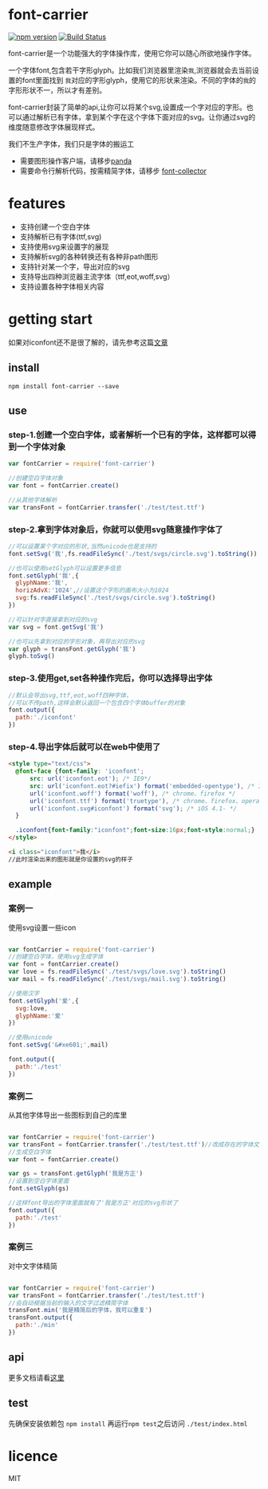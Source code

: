 # font-carrier

[![npm version](https://badge.fury.io/js/font-carrier.svg)](http://badge.fury.io/js/font-carrier) [![Build Status](https://travis-ci.org/purplebamboo/font-carrier.svg?branch=master)](https://travis-ci.org/purplebamboo/font-carrier)

font-carrier是一个功能强大的字体操作库，使用它你可以随心所欲地操作字体。

一个字体font,包含若干字形glyph。比如我们浏览器里渲染`我`,浏览器就会去当前设置的font里面找到 `我`对应的字形glyph，使用它的形状来渲染。不同的字体的`我`的字形形状不一，所以才有差别。

font-carrier封装了简单的api,让你可以将某个svg,设置成一个字对应的字形。也可以通过解析已有字体，拿到某个字在这个字体下面对应的svg。让你通过svg的维度随意修改字体展现样式。

我们不生产字体，我们只是字体的搬运工

- 需要图形操作客户端，请移步[panda](https://github.com/stormtea123/panda)
- 需要命令行解析代码，按需精简字体，请移步 [font-collector](https://github.com/JailBreakC/font-collector)


# features

* 支持创建一个空白字体
* 支持解析已有字体(ttf,svg)
* 支持使用svg来设置字的展现
* 支持解析svg的各种转换还有各种非path图形
* 支持针对某一个字，导出对应的svg
* 支持导出四种浏览器主流字体（ttf,eot,woff,svg）
* 支持设置各种字体相关内容


# getting start

如果对iconfont还不是很了解的，请先参考这篇[文章](http://purplebamboo.github.io/2014/01/09/iconfont/)

## install


```
npm install font-carrier --save
```


## use

### step-1.创建一个空白字体，或者解析一个已有的字体，这样都可以得到一个字体对象

``` js
var fontCarrier = require('font-carrier')

//创建空白字体对象
var font = fontCarrier.create()

//从其他字体解析
var transFont = fontCarrier.transfer('./test/test.ttf')
```

### step-2.拿到字体对象后，你就可以使用svg随意操作字体了

``` js
//可以设置某个字对应的形状,当然unicode也是支持的
font.setSvg('我',fs.readFileSync('./test/svgs/circle.svg').toString())

//也可以使用setGlyph可以设置更多信息
font.setGlyph('我',{
  glyphName:'我',
  horizAdvX:'1024',//设置这个字形的画布大小为1024
  svg:fs.readFileSync('./test/svgs/circle.svg').toString()
})

//可以针对字直接拿到对应的svg
var svg = font.getSvg('我')

//也可以先拿到对应的字形对象，再导出对应的svg
var glyph = transFont.getGlyph('我')
glyph.toSvg()

```

### step-3.使用get,set各种操作完后，你可以选择导出字体

``` js
//默认会导出svg,ttf,eot,woff四种字体，
//可以不传path,这样会默认返回一个包含四个字体buffer的对象
font.output({
  path:'./iconfont'
})

```

### step-4.导出字体后就可以在web中使用了

``` html
<style type="text/css">
  @font-face {font-family: 'iconfont';
      src: url('iconfont.eot'); /* IE9*/
      src: url('iconfont.eot?#iefix') format('embedded-opentype'), /* IE6-IE8 */
      url('iconfont.woff') format('woff'), /* chrome、firefox */
      url('iconfont.ttf') format('truetype'), /* chrome、firefox、opera、Safari, Android, iOS 4.2+*/
      url('iconfont.svg#iconfont') format('svg'); /* iOS 4.1- */
  }

  .iconfont{font-family:"iconfont";font-size:16px;font-style:normal;}
</style>

<i class="iconfont">我</i>
//此时渲染出来的图形就是你设置的svg的样子

```

## example

### 案例一

使用svg设置一些icon

```js

var fontCarrier = require('font-carrier')
//创建空白字体，使用svg生成字体
var font = fontCarrier.create()
var love = fs.readFileSync('./test/svgs/love.svg').toString()
var mail = fs.readFileSync('./test/svgs/mail.svg').toString()

//使用汉字
font.setGlyph('爱',{
  svg:love,
  glyphName:'爱'
})

//使用unicode
font.setSvg('&#xe601;',mail)

font.output({
  path:'./test'
})

```


### 案例二

从其他字体导出一些图标到自己的库里

``` js

var fontCarrier = require('font-carrier')
var transFont = fontCarrier.transfer('./test/test.ttf')//改成存在的字体文件地址
//生成空白字体
var font = fontCarrier.create()

var gs = transFont.getGlyph('我是方正')
//设置到空白字体里面
font.setGlyph(gs)

//这样font导出的字体里面就有了'我是方正'对应的svg形状了
font.output({
  path:'./test'
})


```

### 案例三

对中文字体精简

``` js

var fontCarrier = require('font-carrier')
var transFont = fontCarrier.transfer('./test/test.ttf')
//会自动根据当前的输入的文字过滤精简字体
transFont.min('我是精简后的字体，我可以重复')
transFont.output({
  path:'./min'
})

```


## api

更多文档请看[这里](./doc/api.md)


## test

先确保安装依赖包 `npm install` 再运行`npm test`之后访问 `./test/index.html`


# licence

MIT

